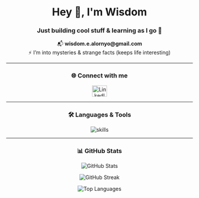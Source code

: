 <h1 align="center">Hey 👋, I'm Wisdom</h1>
<h3 align="center">Just building cool stuff & learning as I go 🚀</h3>

<p align="center">
  📬 <strong>wisdom.e.alornyo@gmail.com</strong><br/>
  ⚡ I’m into mysteries & strange facts (keeps life interesting)
</p>

---

<h3 align="center">🌐 Connect with me</h3>
<p align="center">
  <a href="https://linkedin.com/in/0xetor" target="_blank">
    <img src="https://raw.githubusercontent.com/rahuldkjain/github-profile-readme-generator/master/src/images/icons/Social/linked-in-alt.svg" alt="LinkedIn" height="30" width="40" />
  </a>
</p>

---

<h3 align="center">🛠️ Languages & Tools</h3>
<p align="center">
  <img src="https://skillicons.dev/icons?i=bootstrap,cpp,css,html,js,nodejs,tailwind,photoshop,illustrator&theme=dark" alt="skills"/>
</p>

---

<h3 align="center">📊 GitHub Stats</h3>
<p align="center">
  <img src="https://github-readme-stats.vercel.app/api?username=0xetor&show_icons=true&theme=radical&hide_border=true" alt="GitHub Stats" />
</p>

<p align="center">
  <img src="https://github-readme-streak-stats.herokuapp.com/?user=0xetor&theme=radical&hide_border=true" alt="GitHub Streak" />
</p>

<p align="center">
  <img src="https://github-readme-stats.vercel.app/api/top-langs?username=0xetor&show_icons=true&layout=compact&theme=radical&hide_border=true" alt="Top Languages" />
</p>
